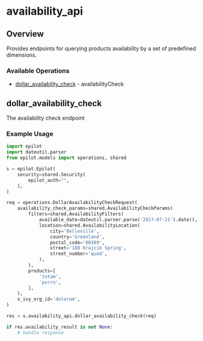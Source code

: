 # availability_api

## Overview

Provides endpoints for querying products availability by a set of predefined dimensions.


### Available Operations

* [dollar_availability_check](#dollar_availability_check) - availabilityCheck

## dollar_availability_check

The availability check endpoint

### Example Usage

```python
import epilot
import dateutil.parser
from epilot.models import operations, shared

s = epilot.Epilot(
    security=shared.Security(
        epilot_auth="",
    ),
)

req = operations.DollarAvailabilityCheckRequest(
    availability_check_params=shared.AvailabilityCheckParams(
        filters=shared.AvailabilityFilters(
            available_date=dateutil.parser.parse('2017-07-21').date(),
            location=shared.AvailabilityLocation(
                city='Belleville',
                country='Greenland',
                postal_code='60389',
                street='188 Krajcik Spring',
                street_number='quod',
            ),
        ),
        products=[
            'totam',
            'porro',
        ],
    ),
    x_ivy_org_id='dolorum',
)

res = s.availability_api.dollar_availability_check(req)

if res.availability_result is not None:
    # handle response
```

